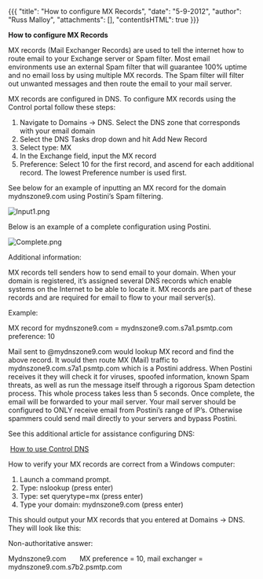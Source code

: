 {{{
  "title": "How to configure MX Records",
  "date": "5-9-2012",
  "author": "Russ Malloy",
  "attachments": [],
  "contentIsHTML": true
}}}

<strong>How to configure MX Records</strong>

<p>MX records (Mail Exchanger Records) are used to tell the internet how to route email to your Exchange server or Spam filter. Most email environments use an external Spam filter that will guarantee 100% uptime and no email loss by using multiple
  MX records. The Spam filter will filter out unwanted messages and then route the email to your mail server.</p>
<p>MX records are configured in DNS. To configure MX records using the Control portal follow these steps:</p>
<ol>
  <li>Navigate to Domains -&gt; DNS. Select the DNS zone that corresponds with your email domain</li>
  <li>Select the DNS Tasks drop down and hit Add New Record</li>
  <li>Select type: MX</li>
  <li>In the Exchange field, input the MX record</li>
  <li>Preference: Select 10 for the first record, and ascend for each additional record. The lowest Preference number is used first.</li>
</ol>
<p>See below for an example of inputting an MX record for the domain mydnszone9.com using Postini’s Spam filtering.</p>
<p><img src="https://t3n.zendesk.com/attachments/token/k9go5c3aizbyvep/?name=Input1.png" alt="Input1.png" />
</p>
<p>Below is an example of a complete configuration using Postini.</p>
<p><img src="https://t3n.zendesk.com/attachments/token/gijwpzamcxbkihx/?name=Complete.png" alt="Complete.png" />
</p>
<p>Additional information:</p>
<p>MX records tell senders how to send email to your domain. When your domain is registered, it’s assigned several DNS records which enable systems on the Internet to be able to locate it. MX records are part of these records and are required
  for email to flow to your mail server(s).</p>
<p>Example:</p>
<p>MX record for mydnszone9.com = mydnszone9.com.s7a1.psmtp.com preference: 10</p>
<p>Mail sent to @mydnszone9.com would lookup MX record and find the above record. It would then route MX (Mail) traffic to mydnszone9.com.s7a1.psmtp.com which is a Postini address. When Postini receives it they will check it for viruses, spoofed
  information, known Spam threats, as well as run the message itself through a rigorous Spam detection process. This whole process takes less than 5 seconds. Once complete, the email will be forwarded to your mail server. Your mail server
  should be configured to ONLY receive email from Postini’s range of IP’s. Otherwise spammers could send mail directly to your servers and bypass Postini.</p>

<p>See this additional article for assistance configuring DNS:</p>
<p>&nbsp;<a href="http://help.tier3.com/entries/21429398-how-to-use-control-dns">How to use Control DNS</a>
</p>

<p>How to verify your MX records are correct from a Windows computer:</p>
<ol>
  <li>Launch a command prompt.</li>
  <li>Type: nslookup (press enter)</li>
  <li>Type: set querytype=mx (press enter)</li>
  <li>Type your domain: mydnszone9.com (press enter)</li>
</ol>
<p>This should output your MX records that you entered at Domains -&gt; DNS. They will look like this:</p>
<p>Non-authoritative answer:</p>
<p>Mydnszone9.com&nbsp;&nbsp;&nbsp;&nbsp;&nbsp;&nbsp; MX preference = 10, mail exchanger = mydnszone9.com.s7b2.psmtp.com</p>

